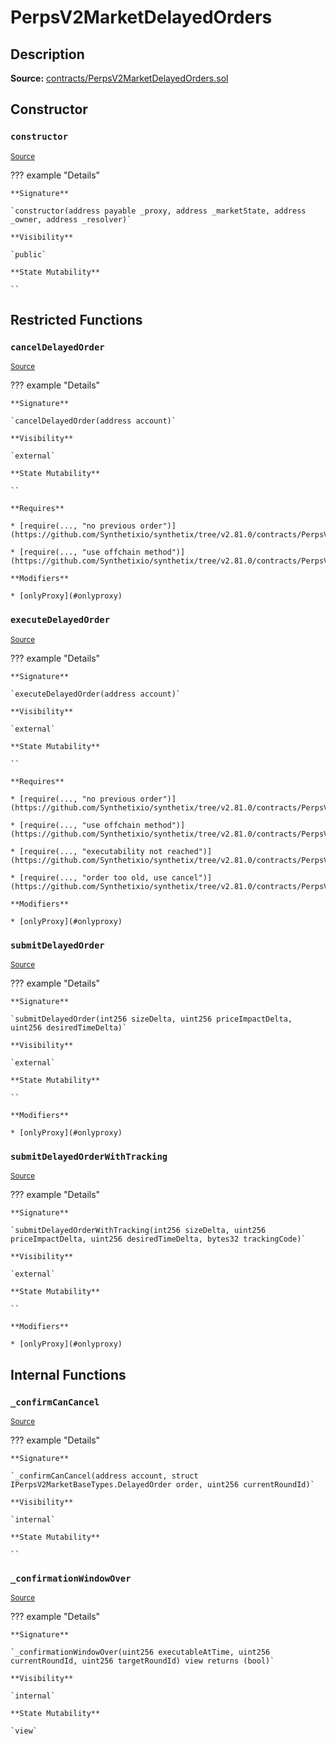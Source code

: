 # PerpsV2MarketDelayedOrders

## Description

**Source:** [contracts/PerpsV2MarketDelayedOrders.sol](https://github.com/Synthetixio/synthetix/tree/v2.81.0/contracts/PerpsV2MarketDelayedOrders.sol)

## Constructor

### `constructor`

<sub>[Source](https://github.com/Synthetixio/synthetix/tree/v2.81.0/contracts/PerpsV2MarketDelayedOrders.sol#L24)</sub>

??? example "Details"

    **Signature**

    `constructor(address payable _proxy, address _marketState, address _owner, address _resolver)`

    **Visibility**

    `public`

    **State Mutability**

    ``

## Restricted Functions

### `cancelDelayedOrder`

<sub>[Source](https://github.com/Synthetixio/synthetix/tree/v2.81.0/contracts/PerpsV2MarketDelayedOrders.sol#L84)</sub>

??? example "Details"

    **Signature**

    `cancelDelayedOrder(address account)`

    **Visibility**

    `external`

    **State Mutability**

    ``

    **Requires**

    * [require(..., "no previous order")](https://github.com/Synthetixio/synthetix/tree/v2.81.0/contracts/PerpsV2MarketDelayedOrders.sol#L88)

    * [require(..., "use offchain method")](https://github.com/Synthetixio/synthetix/tree/v2.81.0/contracts/PerpsV2MarketDelayedOrders.sol#L90)

    **Modifiers**

    * [onlyProxy](#onlyproxy)

### `executeDelayedOrder`

<sub>[Source](https://github.com/Synthetixio/synthetix/tree/v2.81.0/contracts/PerpsV2MarketDelayedOrders.sol#L109)</sub>

??? example "Details"

    **Signature**

    `executeDelayedOrder(address account)`

    **Visibility**

    `external`

    **State Mutability**

    ``

    **Requires**

    * [require(..., "no previous order")](https://github.com/Synthetixio/synthetix/tree/v2.81.0/contracts/PerpsV2MarketDelayedOrders.sol#L113)

    * [require(..., "use offchain method")](https://github.com/Synthetixio/synthetix/tree/v2.81.0/contracts/PerpsV2MarketDelayedOrders.sol#L115)

    * [require(..., "executability not reached")](https://github.com/Synthetixio/synthetix/tree/v2.81.0/contracts/PerpsV2MarketDelayedOrders.sol#L119)

    * [require(..., "order too old, use cancel")](https://github.com/Synthetixio/synthetix/tree/v2.81.0/contracts/PerpsV2MarketDelayedOrders.sol#L129)

    **Modifiers**

    * [onlyProxy](#onlyproxy)

### `submitDelayedOrder`

<sub>[Source](https://github.com/Synthetixio/synthetix/tree/v2.81.0/contracts/PerpsV2MarketDelayedOrders.sol#L47)</sub>

??? example "Details"

    **Signature**

    `submitDelayedOrder(int256 sizeDelta, uint256 priceImpactDelta, uint256 desiredTimeDelta)`

    **Visibility**

    `external`

    **State Mutability**

    ``

    **Modifiers**

    * [onlyProxy](#onlyproxy)

### `submitDelayedOrderWithTracking`

<sub>[Source](https://github.com/Synthetixio/synthetix/tree/v2.81.0/contracts/PerpsV2MarketDelayedOrders.sol#L60)</sub>

??? example "Details"

    **Signature**

    `submitDelayedOrderWithTracking(int256 sizeDelta, uint256 priceImpactDelta, uint256 desiredTimeDelta, bytes32 trackingCode)`

    **Visibility**

    `external`

    **State Mutability**

    ``

    **Modifiers**

    * [onlyProxy](#onlyproxy)

## Internal Functions

### `_confirmCanCancel`

<sub>[Source](https://github.com/Synthetixio/synthetix/tree/v2.81.0/contracts/PerpsV2MarketDelayedOrders.sol#L146)</sub>

??? example "Details"

    **Signature**

    `_confirmCanCancel(address account, struct IPerpsV2MarketBaseTypes.DelayedOrder order, uint256 currentRoundId)`

    **Visibility**

    `internal`

    **State Mutability**

    ``

### `_confirmationWindowOver`

<sub>[Source](https://github.com/Synthetixio/synthetix/tree/v2.81.0/contracts/PerpsV2MarketDelayedOrders.sol#L169)</sub>

??? example "Details"

    **Signature**

    `_confirmationWindowOver(uint256 executableAtTime, uint256 currentRoundId, uint256 targetRoundId) view returns (bool)`

    **Visibility**

    `internal`

    **State Mutability**

    `view`
